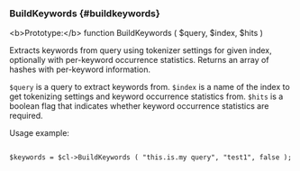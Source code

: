 ### BuildKeywords {#buildkeywords}

&lt;b&gt;Prototype:&lt;/b&gt; function BuildKeywords ( $query, $index, $hits )

Extracts keywords from query using tokenizer settings for given index, optionally with per-keyword occurrence statistics. Returns an array of hashes with per-keyword information.

`$query` is a query to extract keywords from. `$index` is a name of the index to get tokenizing settings and keyword occurrence statistics from. `$hits` is a boolean flag that indicates whether keyword occurrence statistics are required.

Usage example:

```

$keywords = $cl->BuildKeywords ( "this.is.my query", "test1", false );

```
